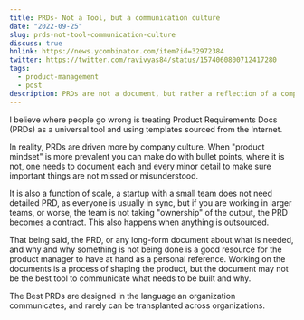 ```yaml
--- 
title: PRDs- Not a Tool, but a communication culture
date: "2022-09-25"
slug: prds-not-tool-communication-culture
discuss: true
hnlink: https://news.ycombinator.com/item?id=32972384
twitter: https://twitter.com/ravivyas84/status/1574060800712417280
tags: 
  - product-management
  - post
description: PRDs are not a document, but rather a reflection of a company's communication culture. Depending on the size and ownership of the product, the PRD can be used as a contract or a reference for the product manager. The best PRDs are tailored to the language of the organization.
---
```

I believe where people go wrong is treating Product Requirements Docs (PRDs) as a universal tool and using templates sourced from the Internet.

In reality, PRDs are driven more by company culture. When "product mindset" is more prevalent you can make do with bullet points, where it is not, one needs to document each and every minor detail to make sure important things are not missed or misunderstood. 

It is also a function of scale, a startup with a small team does not need detailed PRD, as everyone is usually in sync, but if you are working in larger teams, or worse, the team is not taking "ownership" of the output, the PRD becomes a contract. This also happens when anything is outsourced.

That being said, the PRD, or any long-form document about what is needed, and why and why something is not being done is a good resource for the product manager to have at hand as a personal reference. Working on the documents is a process of shaping the product, but the document may not be the best tool to communicate what needs to be built and why.

The Best PRDs are designed in the language an organization communicates, and rarely can be transplanted across organizations.